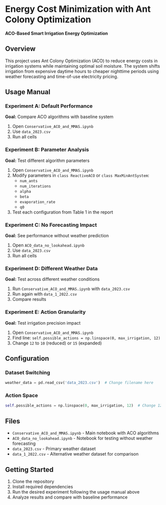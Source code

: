 # Energy Cost Minimization with Ant Colony Optimization

**ACO-Based Smart Irrigation Energy Optimization**

## Overview

This project uses Ant Colony Optimization (ACO) to reduce energy costs in irrigation systems while maintaining optimal soil moisture. The system shifts irrigation from expensive daytime hours to cheaper nighttime periods using weather forecasting and time-of-use electricity pricing.

## Usage Manual

### Experiment A: Default Performance

**Goal:** Compare ACO algorithms with baseline system

1. Open `Conservative_ACO_and_MMAS.ipynb`
2. Use `data_2023.csv`
3. Run all cells

### Experiment B: Parameter Analysis

**Goal:** Test different algorithm parameters

1. Open `Conservative_ACO_and_MMAS.ipynb`
2. Modify parameters in `class ReactiveACO` or `class MaxMinAntSystem`:
   - `num_ants`
   - `num_iterations`
   - `alpha`
   - `beta`
   - `evaporation_rate`
   - `q0`
3. Test each configuration from Table 1 in the report

### Experiment C: No Forecasting Impact

**Goal:** See performance without weather prediction

1. Open `ACO_data_no_lookahead.ipynb`
2. Use `data_2023.csv`
3. Run all cells

### Experiment D: Different Weather Data

**Goal:** Test across different weather conditions

1. Run `Conservative_ACO_and_MMAS.ipynb` with `data_2023.csv`
2. Run again with `data_1_2022.csv`
3. Compare results

### Experiment E: Action Granularity

**Goal:** Test irrigation precision impact

1. Open `Conservative_ACO_and_MMAS.ipynb`
2. Find line: `self.possible_actions = np.linspace(0, max_irrigation, 12)`
3. Change `12` to `10` (reduced) or `15` (expanded)

## Configuration

### Dataset Switching

```python
weather_data = pd.read_csv('data_2023.csv')  # Change filename here
```

### Action Space

```python
self.possible_actions = np.linspace(0, max_irrigation, 12)  # Change 12 for granularity
```

## Files

- `Conservative_ACO_and_MMAS.ipynb` - Main notebook with ACO algorithms
- `ACO_data_no_lookahead.ipynb` - Notebook for testing without weather forecasting
- `data_2023.csv` - Primary weather dataset
- `data_1_2022.csv` - Alternative weather dataset for comparison

## Getting Started

1. Clone the repository
2. Install required dependencies
3. Run the desired experiment following the usage manual above
4. Analyze results and compare with baseline performance
